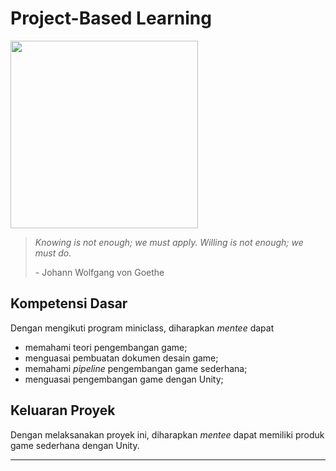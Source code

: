 # Project-Based Learning
<img src="https://alan.co.id/wp-content/uploads/2023/05/image-84-1024x574.png" height="300rem">

> *Knowing is not enough; we must apply. Willing is not enough; we must do.*
> 
> \- Johann Wolfgang von Goethe

## Kompetensi Dasar
Dengan mengikuti program miniclass, diharapkan *mentee* dapat
- memahami teori pengembangan game;
- menguasai pembuatan dokumen desain game;
- memahami *pipeline* pengembangan game sederhana;
- menguasai pengembangan game dengan Unity;
## Keluaran Proyek
Dengan melaksanakan proyek ini, diharapkan *mentee* dapat memiliki produk game sederhana dengan Unity.

---

